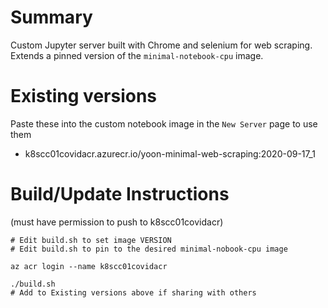 # Summary

Custom Jupyter server built with Chrome and selenium for web scraping.  Extends a pinned version of the `minimal-notebook-cpu` image.

# Existing versions

Paste these into the custom notebook image in the `New Server` page to use them

* k8scc01covidacr.azurecr.io/yoon-minimal-web-scraping:2020-09-17_1

# Build/Update Instructions

(must have permission to push to k8scc01covidacr)

```
# Edit build.sh to set image VERSION
# Edit build.sh to pin to the desired minimal-nobook-cpu image

az acr login --name k8scc01covidacr

./build.sh 
# Add to Existing versions above if sharing with others
```
